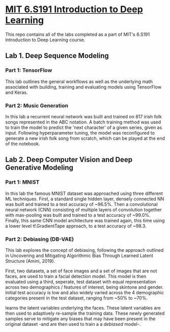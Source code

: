 # [MIT 6.S191 Introduction to Deep Learning](http://introtodeeplearning.com/)

This repo contains all of the labs completed as a part of MIT's 6.S191 Introduction to Deep Learning course.

## Lab 1. Deep Sequence Modeling

### Part 1: TensorFlow

This lab outlines the general workflows as well as the underlying math associated with building, training and 
evaluating models using TensorFlow and Keras. 

### Part 2: Music Generation

In this lab a recurrent neural network was built and trained on 817 irish folk songs represented in the ABC notation. 
A batch training method was used to train the model to predict the 'next character' of a given series, given as input.
Following hyperparameter tuning, the model was reconfigured to generate a new irish folk song from scratch, which can
be played at the end of the notebook.


## Lab 2. Deep Computer Vision and Deep Generative Modeling

### Part 1: MNIST

In this lab the famous MNIST dataset was approached using three different ML techniques. First, a standard single hidden 
layer, densely connected NN was built and trained to a test accuracy of ~96.5%. Then a convolutional neural network (CNN) 
consisting of multiple layers of convolution together with max-pooling was built and trained to a test accuracy of 
~99.0%. Finally, this same CNN model architecture was trained again, this time using a lower level tf.GradientTape 
approach, to a test accuracy of ~98.3.

### Part 2: Debiasing (DB-VAE)

This lab explores the concept of debiasing, following the approach outlined in Uncovering and Mitigating Algorithmic Bias 
Through Learned Latent Structure (Amini, 2019).

First, two datasets, a set of face images and a set of images that are not faces, are used to train a facial detection 
model. This model is then evaluated using a third, seperate, test dataset with equal representation across two 
demographics / features of interest, being skintone and gender. Initial test accuracy is low and also widely varied across
the 4 demographic categories present in the test dataset, ranging from ~50% to ~70%.

learns the latent variables underlying the faces. These latent variables are then used to adaptively re-sample the 
training data. These newly generated samples serve to mitigate any biases that may have been present in the original 
dataset -and are then used to train a a *debiased* model-.
